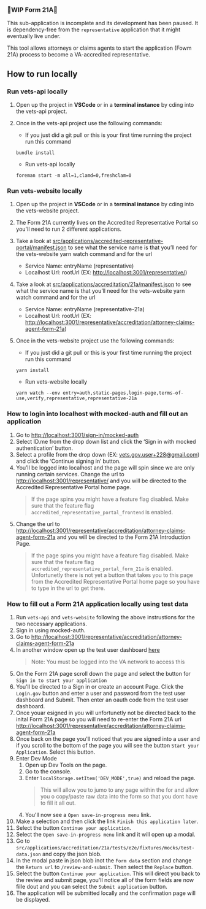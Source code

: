 ### 🚨WIP Form 21A🚨
This sub-application is incomplete and its development has been paused. It is dependency-free from the `representative` application that it might eventually live under.

This tool allows attorneys or claims agents to start the application (Fowm 21A) process to become a VA-accredited representative. 

## How to run locally

### Run vets-api locally

1. Open up the project in **VSCode** or in a **terminal instance** by cding into the vets-api project.
2. Once in the vets-api project use the following commands:

   - If you just did a git pull or this is your first time running the project run this command

   ```code block
   bundle install
   ```

   - Run vets-api locally

   ```code block
   foreman start -m all=1,clamd=0,freshclam=0
   ```

### Run vets-website locally

1. Open up the project in **VSCode** or in a **terminal instance** by cding into the vets-website project.
2. The Form 21A currently lives on the Accredited Representative Portal so you'll need to run 2 different applications.
3. Take a look at [src/applications/accredited-representative-portal/manifest.json](https://github.com/department-of-veterans-affairs/vets-website/blob/main/src/applications/accredited-representative-portal/manifest.json) to see what the service name is that you’ll need for the vets-website yarn watch command and for the url

   - Service Name: entryName (representative)
   - Localhost Url: rootUrl (EX: <http://localhost:3001/representative/>)

4. Take a look at [src/applications/accreditation/21a/manifest.json](https://github.com/department-of-veterans-affairs/vets-website/blob/main/src/applications/accreditation/21a/manifest.json) to see what the service name is that you’ll need for the vets-website yarn watch command and for the url

   - Service Name: entryName (representative-21a)
   - Localhost Url: rootUrl (EX: <http://localhost:3001/representative/accreditation/attorney-claims-agent-form-21a>)
5. Once in the vets-website project use the following commands:

   - If you just did a git pull or this is your first time running the project run this command

   ```code block
   yarn install
   ```

   - Run vets-website locally

   ```code block
   yarn watch --env entry=auth,static-pages,login-page,terms-of-use,verify,representative,representative-21a
   ```

### How to login into localhost with mocked-auth and fill out an application

1. Go to <http://localhost:3001/sign-in/mocked-auth>
2. Select ID.me from the drop down list and click the ‘Sign in with mocked authentication’ button.
3. Select a profile from the drop down (EX: vets.gov.user+228@gmail.com) and click the ‘Continue signing in’ button.
4. You’ll be logged into localhost and the page will spin since we are only running certain services. Change the url to <http://localhost:3001/representative/> and you will be directed to the Accredited Representative Portal home page.
   > If the page spins you might have a feature flag disabled. Make sure that the feature flag `accredited_representative_portal_frontend` is enabled.
5. Change the url to <http://localhost:3001/representative/accreditation/attorney-claims-agent-form-21a> and you will be directed to the Form 21A Introduction Page.
   > If the page spins you might have a feature flag disabled. Make sure that the feature flag `accredited_representative_portal_form_21a` is enabled.
   > Unfortunetly there is not yet a button that takes you to this page from the Accredited Representative Portal home page so you have to type in the url to get there.

### How to fill out a Form 21A application locally using test data

1. Run `vets-api` and `vets-website` following the above instrustions for the two necessary applications.
2. Sign in using mocked-auth.
3. Go to <http://localhost:3001/representative/accreditation/attorney-claims-agent-form-21a>
4. In another window open up the test user dashboard [here](https://tud.vfs.va.gov/)
   > Note: You must be logged into the VA network to access this
5. On the Form 21A page scroll down the page and select the button for `Sign in to start your application`
6. You'll be directed to a Sign in or create an account Page. Click the `Login.gov` button and enter a user and password from the test user dashboard and Submit. Then enter an oauth code from the test user dashboard.
7. Once youar esigned in you will unfortunetly not be directed back to the inital Form 21A page so you will need to re-enter the Form 21A url <http://localhost:3001/representative/accreditation/attorney-claims-agent-form-21a>
8. Once back on the page you'll noticed that you are signed into a user and if you scroll to the bottom of the page you will see the button `Start your Application`. Select this button.
9. Enter Dev Mode
   1. Open up Dev Tools on the page.
   2. Go to the console.
   3. Enter `localStorage.setItem('DEV_MODE',true)` and reload the page.
      > This will allow you to jumo to any page within the for and allow you o copy/paste raw data into the form so that you dont have to fill it all out.
   4. You'll now see a `Open save-in-progress menu` link.
10. Make a selection and then click the link `Finish this application later`.
11. Select the button `Continue your application`.
12. Select the `Open save-in-progress menu` link and it will open up a modal.
13. Go to `src/applications/accreditation/21a/tests/e2e/fixtures/mocks/test-data.json` and copy the json blob.
14. In the modal paste in json blob inot the `Form data` section and change the `Return url` to `/review-and-submit`. Then select the `Replace` button.
15. Select the button `Continue your application`. This will direct you back to the review and submit page, you'll notice all of the form fields are now fille dout and you can select the `Submit application` button.
16. The application will be submitted locally and the confirmation page will be displayed.